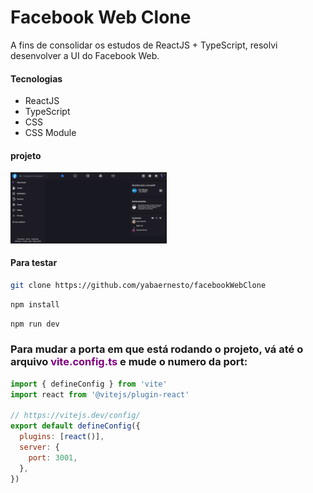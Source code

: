 # Facebook Web Clone

A fins de consolidar os estudos de ReactJS + TypeScript, resolvi desenvolver a UI do Facebook Web.

#### Tecnologias
- ReactJS
- TypeScript
- CSS
- CSS Module

#### projeto
<img src="./public/print.png" style="width: 250px">

#### Para testar

```bash
git clone https://github.com/yabaernesto/facebookWebClone
```

```bash
npm install
```

```bash
npm run dev
```

<h3>Para mudar a porta em que está rodando o projeto, vá até o arquivo <strong style="color: purple;">vite.config.ts</strong> e mude o numero da port: </h3>

```js
import { defineConfig } from 'vite'
import react from '@vitejs/plugin-react'

// https://vitejs.dev/config/
export default defineConfig({
  plugins: [react()],
  server: {
    port: 3001,
  },
})
```
